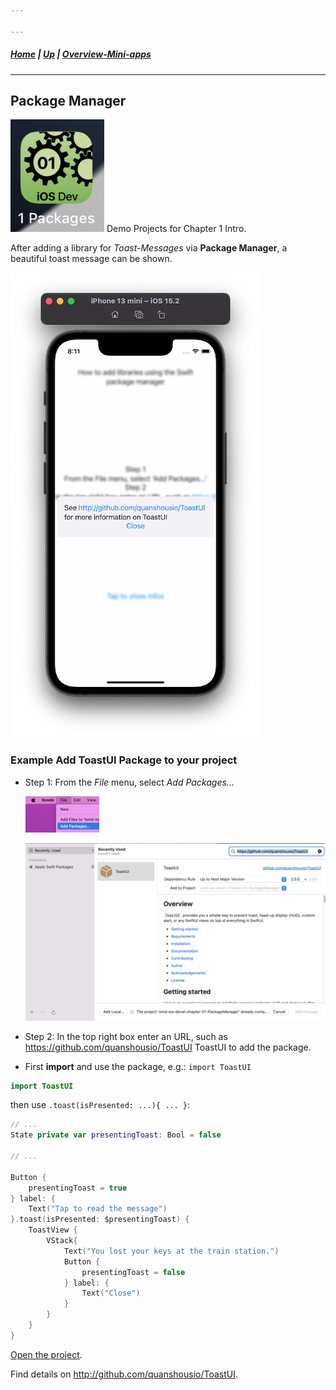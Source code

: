 ```yaml
---

---
```

##### [Home](../../README.md) | [Up](../README.md)  | [Overview-Mini-apps](../../demo-apps.md)

---


## Package Manager 

 
 ![](./screenshots/01-Intro-Packages-Icon-150x180-580ppi.png)  Demo Projects for Chapter 1 Intro. 

After adding a library for *Toast-Messages* via **Package Manager**, a beautiful toast message can be shown.

![](./screenshots/01-Intro-Packages-400x-200ppi.png)

### Example Add ToastUI Package to your project

* Step 1: From the *File* menu, select *Add Packages...*

	![](screenshots/add-packages.png)

	![](screenshots/enter-url.png)


* Step 2: In the top right box enter an URL, such as <https://github.com/quanshousio/ToastUI> ToastUI to add the package.


* First **import** and use the package, e.g.: `import ToastUI`

```swift
import ToastUI
```

then use `.toast(isPresented: ...){ ... }`:

```swift
// ...
State private var presentingToast: Bool = false

// ...

Button {
    presentingToast = true
} label: {
    Text("Tap to read the message")
}.toast(isPresented: $presentingToast) {
    ToastView {
        VStack{
            Text("You lost your keys at the train station.")
            Button {
                presentingToast = false
            } label: {
                Text("Close")
            }
        }
    }
}
```

[Open the project](./omd-ios-devel-chapter-01-PackageManager.xcodeproj).


Find details on <http://github.com/quanshousio/ToastUI>.